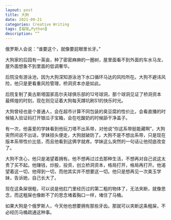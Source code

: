 ```yaml
---
layout: post
title: 大狗
date: 2021-09-21
categories: Creative Writing
tags: [福瑞,Python]
description: “”
---
```


俄罗斯人会说：“谁要这个，就像要屁眼里长牙。”

大狗家的后园有一英亩，种了密密麻麻的一圈树，屋里面看不到外面的车水马龙，屋外面想象不到里面的低调奢华。

后院没有游泳池，因为大狗深知游泳池下水口循环马达的风险所在。大狗不避讳风险，他只是更看重风险管理，桥洞资本亦是如此。

后院复制了奥古斯塔国家高尔夫球俱乐部的12号球洞，那个球洞见证了桥洞资本最辉煌的时刻，现在则见证着大狗每天蹲坑刷S1的快乐时光。

大狗曾经也是个普通人，会在超市计算不同包装的臭豆腐的性价比，会看直播的时候输入验证码打开银瓜子宝箱，会在吃酸奶的时候舔干净盖子。

有一次，他喜爱的学妹看到他玩刀塔不出系带，对他说“你这系带挺能藏啊”，大狗突然间说不出话，学妹扭头便走，大狗就破防了。大狗不是不想出系带，只是现在版本系带性价比低，而且他看到这俩字就疼。学妹这么突然的一句话让他彻底改变了。

大狗不贪心，他只是渴望着拥有。他不想再过过去那种生活，不想再对自己说这太贵了买不起。他赚钱，炒股，投资，创立桥洞资本，格局打开，格局再打开。他渴望着这一切，他得到一切，而他其实并不想要这一切。他只是想再见一次美玉学妹，告诉她，自己长大了。

现在这条屎很粗，可以说是他肛门里经历过的第二粗的物体了，无法夹断，就像思念，而这粗屎也像断不了的思念堵着胸口一样，堵住了马桶。

如果大狗是个俄罗斯人，今天他也想要拥有那些牙齿。那就可以夹断这条粗屎，不必经历马桶疏通这种事。
